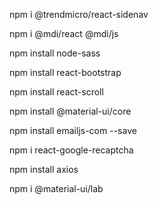 <!-- Package de navegación lateral -->
npm i @trendmicro/react-sidenav
<!-- Usado para iconos https://materialdesignicons.com/ or https://dev.materialdesignicons.com/getting-started/react -->
npm i @mdi/react @mdi/js
<!-- to use files scss. npm install node-sass@4.14.1 this versión is more compatible -->
npm install node-sass 
<!-- to use bootstrap -->
npm install react-bootstrap 
<!-- It's necessary for moving between sections -->
npm install react-scroll
<!-- to use material UI-->
npm install @material-ui/core
<!-- to use email service without server back -->
npm install emailjs-com --save
<!-- To avoid access to robots and validate that access a person -->
npm i react-google-recaptcha
<!-- Para realizar peticiones HTTP -->
npm install axios
<!-- to use material UI lab-->
npm i @material-ui/lab